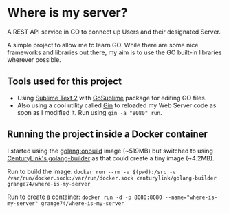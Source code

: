 # Where is my server?

A REST API service in GO to connect up Users and their designated Server.

A simple project to allow me to learn GO. While there are some nice frameworks and libraries out there, my aim is to use the GO built-in libraries wherever possible.

## Tools used for this project

- Using [Sublime Text 2](http://www.sublimetext.com/2) with [GoSublime](https://github.com/DisposaBoy/GoSublime) package for editing GO files.
- Also using a cool utility called [Gin](https://github.com/codegangsta/gin) to reloaded my Web Server code as soon as I modified it. Run using `gin -a "8080" run`.

## Running the project inside a Docker container

I started using the [golang:onbuild](https://registry.hub.docker.com/u/library/golang/) image (~519MB) but switched to using [CenturyLink's golang-builder](https://registry.hub.docker.com/u/centurylink/golang-builder/) as that could create a tiny image (~4.2MB).

Run to build the image:
`docker run --rm -v $(pwd):/src -v /var/run/docker.sock:/var/run/docker.sock centurylink/golang-builder grange74/where-is-my-server`

Run to create a container:
`docker run -d -p 8080:8080 --name="where-is-my-server" grange74/where-is-my-server`